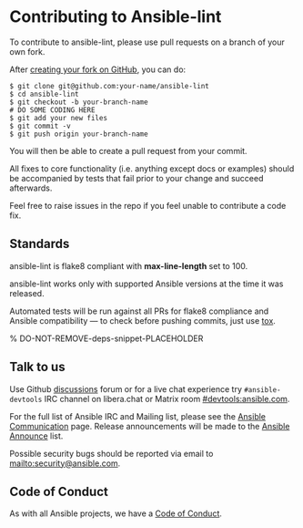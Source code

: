 # Contributing to Ansible-lint

To contribute to ansible-lint, please use pull requests on a branch
of your own fork.

After [creating your fork on GitHub], you can do:

```shell-session
$ git clone git@github.com:your-name/ansible-lint
$ cd ansible-lint
$ git checkout -b your-branch-name
# DO SOME CODING HERE
$ git add your new files
$ git commit -v
$ git push origin your-branch-name
```

You will then be able to create a pull request from your commit.

All fixes to core functionality (i.e. anything except docs or examples)
should be accompanied by tests that fail prior to your change and
succeed afterwards.

Feel free to raise issues in the repo if you feel unable to
contribute a code fix.

## Standards

ansible-lint is flake8 compliant with **max-line-length** set to 100.

ansible-lint works only with supported Ansible versions at the time it was released.

Automated tests will be run against all PRs for flake8 compliance
and Ansible compatibility — to check before pushing commits, just
use [tox](https://tox.wiki/en/latest/).

% DO-NOT-REMOVE-deps-snippet-PLACEHOLDER

## Talk to us

Use Github [discussions] forum or for a live chat experience try
`#ansible-devtools` IRC channel on libera.chat or Matrix room
[#devtools:ansible.com](https://matrix.to/#/#devtools:ansible.com).

For the full list of Ansible IRC and Mailing list, please see the
[Ansible Communication] page.
Release announcements will be made to the [Ansible Announce] list.

Possible security bugs should be reported via email
to <mailto:security@ansible.com>.

## Code of Conduct

As with all Ansible projects, we have a [Code of Conduct].

[.flake8]: https://github.com/ansible/ansible-lint/blob/main/.flake8
[ansible announce]: https://groups.google.com/forum/#!forum/ansible-announce
[ansible communication]: https://docs.ansible.com/ansible/latest/community/communication.html
[code of conduct]: https://docs.ansible.com/ansible/latest/community/code_of_conduct.html
[creating your fork on github]: https://guides.github.com/activities/forking/
[discussions]: https://github.com/ansible/ansible-lint/discussions
[supported ansible versions]: https://docs.ansible.com/ansible-core/devel/reference_appendices/release_and_maintenance.html#ansible-core-release-cycle
[tox]: https://tox.readthedocs.io
